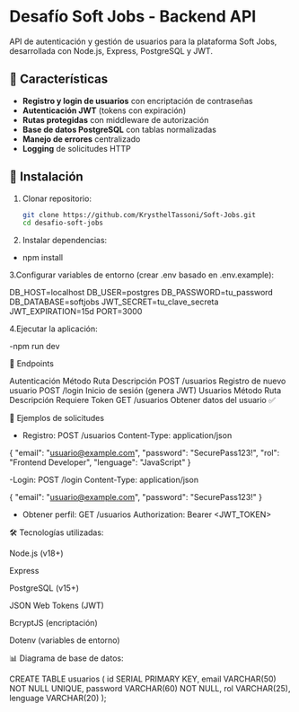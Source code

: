 # Desafío Soft Jobs - Backend API

API de autenticación y gestión de usuarios para la plataforma Soft Jobs, desarrollada con Node.js, Express, PostgreSQL y JWT.

## 📌 Características

- **Registro y login de usuarios** con encriptación de contraseñas
- **Autenticación JWT** (tokens con expiración)
- **Rutas protegidas** con middleware de autorización
- **Base de datos PostgreSQL** con tablas normalizadas
- **Manejo de errores** centralizado
- **Logging** de solicitudes HTTP

## 🚀 Instalación

1. Clonar repositorio:
   ```bash
   git clone https://github.com/KrysthelTassoni/Soft-Jobs.git
   cd desafio-soft-jobs
   

2. Instalar dependencias:
 
 - npm install

 3.Configurar variables de entorno (crear .env basado en .env.example):
 
DB_HOST=localhost
DB_USER=postgres
DB_PASSWORD=tu_password
DB_DATABASE=softjobs
JWT_SECRET=tu_clave_secreta
JWT_EXPIRATION=15d
PORT=3000

4.Ejecutar la aplicación:

-npm run dev

🔐 Endpoints

Autenticación
Método	Ruta	Descripción
POST	/usuarios	Registro de nuevo usuario
POST	/login	Inicio de sesión (genera JWT)
Usuarios
Método	Ruta	Descripción	Requiere Token
GET	/usuarios	Obtener datos del usuario	✅

📝 Ejemplos de solicitudes

 - Registro:
 POST /usuarios
Content-Type: application/json

{
  "email": "usuario@example.com",
  "password": "SecurePass123!",
  "rol": "Frontend Developer",
  "lenguage": "JavaScript"
}

 -Login:
 POST /login
Content-Type: application/json

{
  "email": "usuario@example.com",
  "password": "SecurePass123!"
}

 - Obtener perfil:
 GET /usuarios
Authorization: Bearer <JWT_TOKEN>

🛠️ Tecnologías utilizadas:

Node.js (v18+)

Express

PostgreSQL (v15+)

JSON Web Tokens (JWT)

BcryptJS (encriptación)

Dotenv (variables de entorno)

📊 Diagrama de base de datos:

CREATE TABLE usuarios (
  id SERIAL PRIMARY KEY,
  email VARCHAR(50) NOT NULL UNIQUE,
  password VARCHAR(60) NOT NULL,
  rol VARCHAR(25),
  lenguage VARCHAR(20)
);
